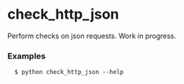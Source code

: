 check\_http\_json
====

Perform checks on json requests. Work in progress.

### Examples

```
  $ python check_http_json --help
```
